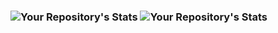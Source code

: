 ### ![Your Repository's Stats](https://github-readme-stats.vercel.app/api?username=SpearsDevin&show_icons=true) ![Your Repository's Stats](https://github-readme-stats.vercel.app/api/top-langs/?username=SpearsDevin&theme=blue-green)
